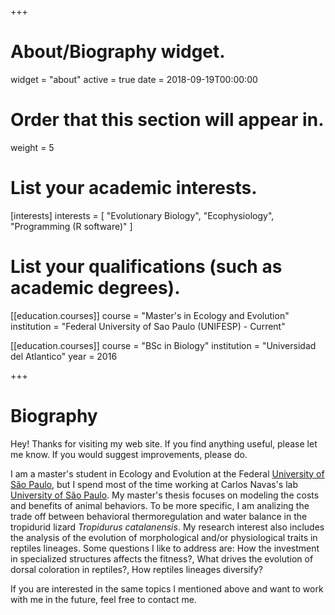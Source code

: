 +++
# About/Biography widget.
widget = "about"
active = true
date = 2018-09-19T00:00:00

# Order that this section will appear in.
weight = 5

# List your academic interests.
[interests]
  interests = [
    "Evolutionary Biology",
    "Ecophysiology",
    "Programming (R software)"
  ]

# List your qualifications (such as academic degrees).

[[education.courses]]
  course = "Master's in Ecology and Evolution"
  institution = "Federal University of Sao Paulo (UNIFESP) - Current"

[[education.courses]]
  course = "BSc in Biology"
  institution = "Universidad del Atlantico"
  year = 2016
 
+++

# Biography

Hey! Thanks for visiting my web site. If you find anything useful, please let me know. If you would suggest improvements, please do.

I am a master's student in Ecology and Evolution at the Federal [University of São Paulo](http://www.unifesp.br), but I spend most of the time working at Carlos Navas's lab [University of São Paulo](http://www.ib.usp.br/ensino/pos-graduacao.html). My master's thesis focuses on modeling the costs and benefits of animal behaviors. To be more specific, I am analizing the trade off between behavioral thermoregulation and water balance in the tropidurid lizard *Tropidurus catalanensis*. My research interest also includes the analysis of the evolution of morphological and/or physiological traits in reptiles lineages. Some questions I like to address are: How the investment in specialized structures affects the fitness?, What drives the evolution of dorsal coloration in reptiles?, How reptiles lineages diversify?

If you are interested in the same topics I mentioned above and want to work with me in the future, feel free to contact me.
